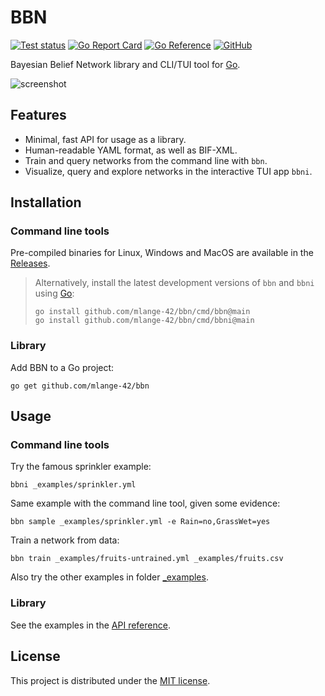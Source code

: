 # BBN

[![Test status](https://img.shields.io/github/actions/workflow/status/mlange-42/bbn/tests.yml?branch=main&label=Tests&logo=github)](https://github.com/mlange-42/bbn/actions/workflows/tests.yml)
[![Go Report Card](https://goreportcard.com/badge/github.com/mlange-42/bbn)](https://goreportcard.com/report/github.com/mlange-42/bbn)
[![Go Reference](https://img.shields.io/badge/reference-%23007D9C?logo=go&logoColor=white&labelColor=gray)](https://pkg.go.dev/github.com/mlange-42/bbn)
[![GitHub](https://img.shields.io/badge/github-repo-blue?logo=github)](https://github.com/mlange-42/bbn)

Bayesian Belief Network library and CLI/TUI tool for [Go](https://go.dev).

![screenshot](https://github.com/mlange-42/bbn/assets/44003176/0844f5dd-0078-4ba3-8ef8-18441669900a)

## Features

* Minimal, fast API for usage as a library.
* Human-readable YAML format, as well as BIF-XML.
* Train and query networks from the command line with `bbn`.
* Visualize, query and explore networks in the interactive TUI app `bbni`.

## Installation

### Command line tools

Pre-compiled binaries for Linux, Windows and MacOS are available in the
[Releases](https://github.com/mlange-42/bbn/releases).

> Alternatively, install the latest development versions of `bbn` and `bbni` using [Go](https://go.dev):
> ```shell
> go install github.com/mlange-42/bbn/cmd/bbn@main
> go install github.com/mlange-42/bbn/cmd/bbni@main
> ```

### Library

Add BBN to a Go project:

```
go get github.com/mlange-42/bbn
```

## Usage

### Command line tools

Try the famous sprinkler example:

```
bbni _examples/sprinkler.yml
```

Same example with the command line tool, given some evidence:

```
bbn sample _examples/sprinkler.yml -e Rain=no,GrassWet=yes
```

Train a network from data:

```
bbn train _examples/fruits-untrained.yml _examples/fruits.csv
```

Also try the other examples in folder [_examples](https://github.com/mlange-42/bbn/tree/main/_examples).

### Library

See the examples in the [API reference](https://pkg.go.dev/github.com/mlange-42/bbn).

## License

This project is distributed under the [MIT license](./LICENSE).
